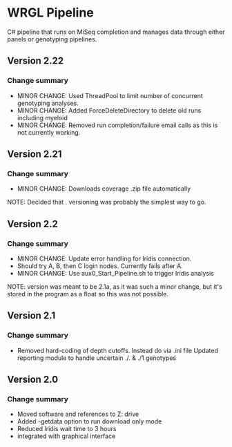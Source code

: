 # WRGL Pipeline

C# pipeline that runs on MiSeq completion and manages data through either panels
or genotyping pipelines.

## Version 2.22

### Change summary
 * MINOR CHANGE: Used ThreadPool to limit number of concurrent genotyping analyses.
 * MINOR CHANGE: Added ForceDeleteDirectory to delete old runs including myeloid
 * MINOR CHANGE: Removed run completion/failure email calls as this is not currently working.

## Version 2.21

### Change summary
 * MINOR CHANGE: Downloads coverage .zip file automatically

NOTE: Decided that <major>.<minor><increment> versioning was probably the
simplest way to go.  

## Version 2.2

### Change summary
 * MINOR CHANGE: Update error handling for Iridis connection.
 * Should try A, B, then C login nodes. Currently fails after A.
 * MINOR CHANGE: Use aux0_Start_Pipeline.sh to trigger Iridis analysis

NOTE: version was meant to be 2.1a, as it was such a minor change, but it's 
stored in the program as a float so this was not possible.

## Version 2.1

### Change summary
 * Removed hard-coding of depth cutoffs. Instead do via .ini file
 Updated reporting module to handle uncertain ./. & ./1 genotypes

## Version 2.0

### Change summary
 * Moved software and references to Z: drive
 * Added -getdata option to run download only mode
 * Reduced Iridis wait time to 3 hours
 * integrated with graphical interface
